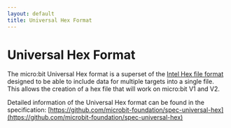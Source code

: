 ```yaml
---
layout: default
title: Universal Hex Format
---
```


# Universal Hex Format

The micro:bit Universal Hex format is a superset of the
[Intel Hex file format](https://en.wikipedia.org/wiki/Intel_HEX) designed to be
able to include data for multiple targets into a single file.
This allows the creation of a hex file that will work on micro:bit V1 and V2.

Detailed information of the Universal Hex format can be found in the
specification:
[https://github.com/microbit-foundation/spec-universal-hex](https://github.com/microbit-foundation/spec-universal-hex)

